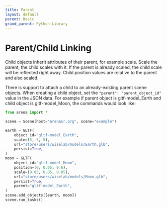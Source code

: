 ```yaml
---
title: Parent
layout: default
parent: Basic
grand_parent: Python Library
---
```


# Parent/Child Linking

Child objects inherit attributes of their parent, for example scale. Scale the parent, the child scales with it. If the parent is already scaled, the child scale will be reflected right away. Child position values are relative to the parent and also scaled.

There is support to attach a child to an already-existing parent scene objects. When creating a child object, set the `"parent": "parent_object_id"` value in the JSON data. For example if parent object is gltf-model_Earth and child object is gltf-model_Moon, the commands would look like:

```python
from arena import *

scene = Scene(host="arenaxr.org", scene="example")

earth = GLTF(
    object_id="gltf-model_Earth",
    scale=(5, 5, 5),
    url="store/users/wiselab/models/Earth.glb",
    persist=True,
)
moon = GLTF(
    object_id="gltf-model_Moon",
    position=(0, 0.05, 0.6),
    scale=(0.05, 0.05, 0.05),
    url="store/users/wiselab/models/Moon.glb",
    persist=True,
    parent="gltf-model_Earth",
)
scene.add_objects([earth, moon])
scene.run_tasks()
```
